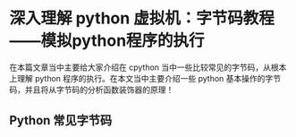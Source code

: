# 深入理解 python 虚拟机：字节码教程——模拟python程序的执行

在本篇文章当中主要给大家介绍在 cpython 当中一些比较常见的字节码，从根本上理解 python 程序的执行。在本文当中主要介绍一些 python 基本操作的字节码，并且将从字节码的分析函数装饰器的原理！

## Python 常见字节码

